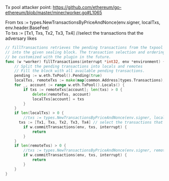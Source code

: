 

Tx pool attacker point: 
https://github.com/ethereum/go-ethereum/blob/master/miner/worker.go#L1065

From txs := types.NewTransactionsByPriceAndNonce(env.signer, localTxs, env.header.BaseFee)  
To  txs := [Tx1, Txs, Tx2, Tx3, Tx4] //select the transactions that the adversary likes 

```go
// fillTransactions retrieves the pending transactions from the txpool and fills them
// into the given sealing block. The transaction selection and ordering strategy can
// be customized with the plugin in the future.
func (w *worker) fillTransactions(interrupt *int32, env *environment) {
	// Split the pending transactions into locals and remotes
	// Fill the block with all available pending transactions.
	pending := w.eth.TxPool().Pending(true)
	localTxs, remoteTxs := make(map[common.Address]types.Transactions), pending
	for _, account := range w.eth.TxPool().Locals() {
		if txs := remoteTxs[account]; len(txs) > 0 {
			delete(remoteTxs, account)
			localTxs[account] = txs
		}
	}
	if len(localTxs) > 0 {
		//txs := types.NewTransactionsByPriceAndNonce(env.signer, localTxs, env.header.BaseFee)
      txs := [Tx1, Txs, Tx2, Tx3, Tx4] // select the transactions that the adversary likes 
		if w.commitTransactions(env, txs, interrupt) {
			return
		}
	}
	if len(remoteTxs) > 0 {
		//txs := types.NewTransactionsByPriceAndNonce(env.signer, remoteTxs, env.header.BaseFee)
		if w.commitTransactions(env, txs, interrupt) {
			return
		}
	}
}
```
